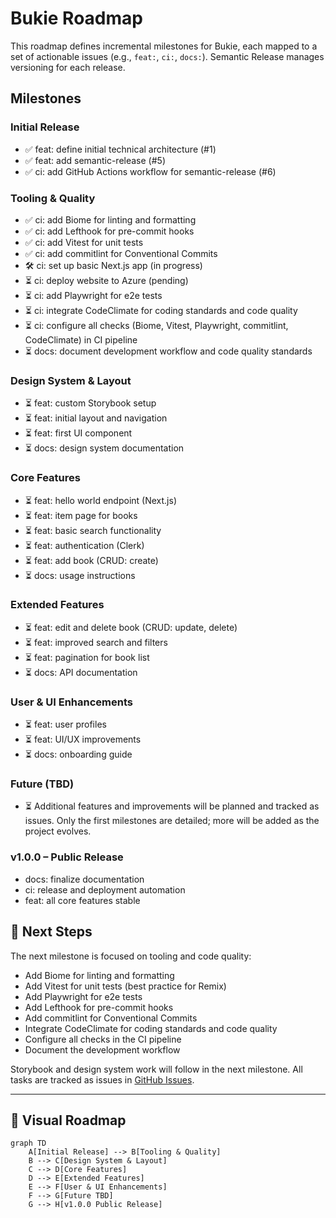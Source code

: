 # Bukie Roadmap

This roadmap defines incremental milestones for Bukie, each mapped to a set of actionable issues (e.g., `feat:`, `ci:`, `docs:`). Semantic Release manages versioning for each release.

## Milestones

### Initial Release
* ✅ feat: define initial technical architecture (#1)
* ✅ feat: add semantic-release (#5)
* ✅ ci: add GitHub Actions workflow for semantic-release (#6)

### Tooling & Quality
* ✅ ci: add Biome for linting and formatting
* ✅ ci: add Lefthook for pre-commit hooks
* ✅ ci: add Vitest for unit tests
* ✅ ci: add commitlint for Conventional Commits
* 🛠 ci: set up basic Next.js app (in progress)
* ⏳ ci: deploy website to Azure (pending)
* ⏳ ci: add Playwright for e2e tests
* ⏳ ci: integrate CodeClimate for coding standards and code quality
* ⏳ ci: configure all checks (Biome, Vitest, Playwright, commitlint, CodeClimate) in CI pipeline
* ⏳ docs: document development workflow and code quality standards

### Design System & Layout
* ⏳ feat: custom Storybook setup
* ⏳ feat: initial layout and navigation
* ⏳ feat: first UI component
* ⏳ docs: design system documentation

### Core Features
* ⏳ feat: hello world endpoint (Next.js)
* ⏳ feat: item page for books
* ⏳ feat: basic search functionality
* ⏳ feat: authentication (Clerk)
* ⏳ feat: add book (CRUD: create)
* ⏳ docs: usage instructions

### Extended Features
* ⏳ feat: edit and delete book (CRUD: update, delete)
* ⏳ feat: improved search and filters
* ⏳ feat: pagination for book list
* ⏳ docs: API documentation

### User & UI Enhancements
* ⏳ feat: user profiles
* ⏳ feat: UI/UX improvements
* ⏳ docs: onboarding guide

### Future (TBD)
* ⏳ Additional features and improvements will be planned and tracked as issues. Only the first milestones are detailed; more will be added as the project evolves.

### v1.0.0 – Public Release
* docs: finalize documentation
* ci: release and deployment automation
* feat: all core features stable

## 📅 Next Steps

The next milestone is focused on tooling and code quality:
* Add Biome for linting and formatting
* Add Vitest for unit tests (best practice for Remix)
* Add Playwright for e2e tests
* Add Lefthook for pre-commit hooks
* Add commitlint for Conventional Commits
* Integrate CodeClimate for coding standards and code quality
* Configure all checks in the CI pipeline
* Document the development workflow

Storybook and design system work will follow in the next milestone. All tasks are tracked as issues in [GitHub Issues](../../issues).

---

## 🧭 Visual Roadmap

```mermaid
graph TD
    A[Initial Release] --> B[Tooling & Quality]
    B --> C[Design System & Layout]
    C --> D[Core Features]
    D --> E[Extended Features]
    E --> F[User & UI Enhancements]
    F --> G[Future TBD]
    G --> H[v1.0.0 Public Release]
```